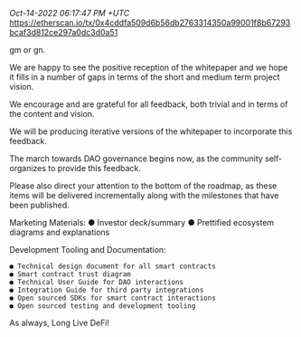 _Oct-14-2022 06:17:47 PM +UTC_\
https://etherscan.io/tx/0x4cddfa509d6b56db2763314350a99001f8b67293bcaf3d812ce297a0dc3d0a51

gm or gn.

We are happy to see the positive reception of the whitepaper and we hope it fills in a number of gaps in terms of the short and medium term project vision.

We encourage and are grateful for all feedback, both trivial and in terms of the content and vision.

We will be producing iterative versions of the whitepaper to incorporate this feedback.

The march towards DAO governance begins now, as the community self-organizes to provide this feedback.

Please also direct your attention to the bottom of the roadmap, as these items will be delivered incrementally along with the milestones that have been published.

Marketing Materials:
● Investor deck/summary
● Prettified ecosystem diagrams and explanations

Development Tooling and Documentation:

    ● Technical design document for all smart contracts
    ● Smart contract trust diagram
    ● Technical User Guide for DAO interactions
    ● Integration Guide for third party integrations
    ● Open sourced SDKs for smart contract interactions
    ● Open sourced testing and development tooling

As always, Long Live DeFi!
